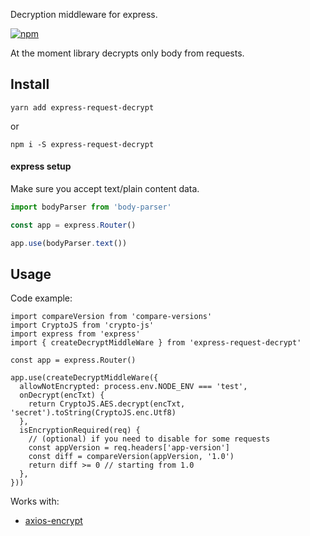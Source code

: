 
Decryption middleware for express. 

[![npm](https://img.shields.io/npm/v/express-request-decrypt)](https://www.npmjs.com/package/express-request-decrypt)

At the moment library decrypts only body from requests.

## Install

``yarn add express-request-decrypt``

or 

```npm i -S express-request-decrypt```

#### express setup

Make sure you accept text/plain content data.
```ts
import bodyParser from 'body-parser'

const app = express.Router()

app.use(bodyParser.text())
```

## Usage

Code example:

```tsx
import compareVersion from 'compare-versions'
import CryptoJS from 'crypto-js'
import express from 'express'
import { createDecryptMiddleWare } from 'express-request-decrypt'

const app = express.Router()

app.use(createDecryptMiddleWare({
  allowNotEncrypted: process.env.NODE_ENV === 'test',
  onDecrypt(encTxt) {
    return CryptoJS.AES.decrypt(encTxt, 'secret').toString(CryptoJS.enc.Utf8)
  },
  isEncryptionRequired(req) {
    // (optional) if you need to disable for some requests
    const appVersion = req.headers['app-version']
    const diff = compareVersion(appVersion, '1.0')
    return diff >= 0 // starting from 1.0
  },
}))

```


Works with:

- [axios-encrypt](https://www.npmjs.com/package/axios-encrypt)
